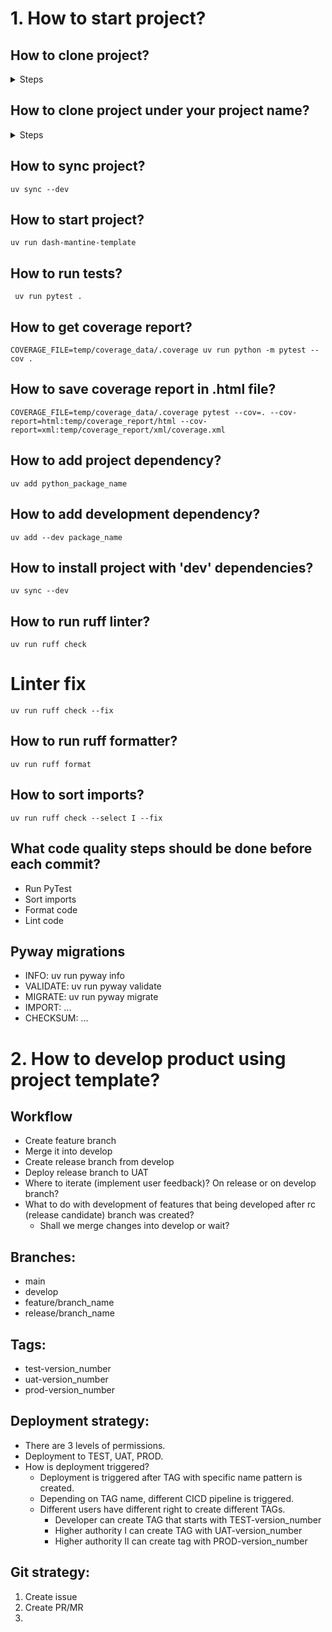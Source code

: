
# 1. How to start project?

## How to clone project?

<details>

<summary>Steps</summary>


1. Clone project

```bash
git clone git@gitlab.com:public-projects1853809/dash-mantine-template.git
```

2. Change directory

```bash
cd dash-mantine-template
```

3. Create Postgres database

Here is docker-compose.yml that can run Postgres database:

```txt

services:
  db:
    image: postgres:15   
    container_name: postgres_db
    restart: always
    environment:
      POSTGRES_USER: myuser
      POSTGRES_PASSWORD: mypassword
      POSTGRES_DB: mydatabase
    ports:
      - "5432:5432"
    volumes:
      - postgres_data:/var/lib/postgresql/data
```

4. Run app

```bash
uv run my-new-app
```

</details>

## How to clone project under your project name?

<details>

<summary>Steps</summary>


1. Create new package

```bash
uv init --package my-new-app
```

2. Clone dash-mantine-project

```bash
git clone git@gitlab.com:public-projects1853809/dash-mantine-template.git
```

3. Delete everything from folder my-new-app

```bash
cd my-new-app
rm -rf *
rm .gitignore
rm .python-version
```

4. Copy everything from dash-mantine-project onto my-new-app folder

5. Rename names in pyproject.toml file.

```txt
# Old

name = "dash-mantine-template"
authors = [
    { name = "Milan Mitrovic", email = "milanmitrovic1991@gmail.com" }
]
[project.scripts]
dash-mantine-template = "dash_mantine_template:main"
```


```txt
# New

name = "my-new-app"
authors = [
    { name = "Name Surname", email = "user@email.com" }
]
[project.scripts]
my-new-app = "my_new_app:main"
```

```bash
# rename source folder

- mv src/dash_mantine_template/ src/my_new_app/

```

6. Rename imports in pages/ folder:

```python
# Old

from dash_mantine_template.components.filters.radio_button
import (
    radio_button__component,
)
```

```python
# New

from my_new_app.components.filters.radio_button import (
    radio_button__component,
)
```

7. Rename filepath to html template:

```python
# Old

with open(
        "src/dash_mantine_template/components/miscellaneous/InitialTheme.html",
        "r",
        encoding="utf-8",
    ) as file:
        html_string = file.read()
```

```python
# New

with open(
    "src/my_new_app/components/miscellaneous/InitialTheme.html",
        "r",
        encoding="utf-8",
    ) as file:
        html_string = file.read()

```

8. Create pg database

Here is docker-compose.yml that can run Postgres database:

```txt

services:
  db:
    image: postgres:15   
    container_name: postgres_db
    restart: always
    environment:
      POSTGRES_USER: myuser
      POSTGRES_PASSWORD: mypassword
      POSTGRES_DB: mydatabase
    ports:
      - "5432:5432"
    volumes:
      - postgres_data:/var/lib/postgresql/data
```

9. Run app.

```bash
uv run my-new-app
```


10. Rename imports in tests/ folder:

```bash

find tests/ -type f -name "*.py" -exec sed -i '' 's/from my_new_app\./from dash_mantine_template./g' {} +


```


</details>


## How to sync project?

```text
uv sync --dev
```

## How to start project?

```text
uv run dash-mantine-template
```

## How to run tests?

```text
 uv run pytest .
```

## How to get coverage report?

```text
COVERAGE_FILE=temp/coverage_data/.coverage uv run python -m pytest --cov .
```

## How to save coverage report in .html file?

```text
COVERAGE_FILE=temp/coverage_data/.coverage pytest --cov=. --cov-report=html:temp/coverage_report/html --cov-report=xml:temp/coverage_report/xml/coverage.xml
```

## How to add project dependency?

```text
uv add python_package_name
```

## How to add development dependency?

```text
uv add --dev package_name
```

## How to install project with 'dev' dependencies?

```text
uv sync --dev
```


## How to run ruff linter?

```text
uv run ruff check
```

# Linter fix
```text
uv run ruff check --fix
```

## How to run ruff formatter? 

```text
uv run ruff format
```

## How to sort imports?

```text
uv run ruff check --select I --fix
```

## What code quality steps should be done before each commit?

- Run PyTest
- Sort imports
- Format code
- Lint code

## Pyway migrations
- INFO: uv run pyway info
- VALIDATE: uv run pyway validate
- MIGRATE: uv run pyway migrate
- IMPORT: ...
- CHECKSUM: ...


# 2. How to develop product using project template?

## Workflow
- Create feature branch
- Merge it into develop
- Create release branch from develop
- Deploy release branch to UAT
- Where to iterate (implement user feedback)? On release or on develop branch?
- What to do with development of features that being developed after rc (release candidate) branch was created?
    - Shall we merge changes into develop or wait?

    
## Branches:
- main
- develop
- feature/branch_name
- release/branch_name

## Tags:
- test-version_number
- uat-version_number
- prod-version_number

## Deployment strategy:
- There are 3 levels of permissions.
- Deployment to TEST, UAT, PROD.
- How is deployment triggered?
  - Deployment is triggered after TAG with specific name pattern is created.
  - Depending on TAG name, different CICD pipeline is triggered.
  - Different users have different right to create different TAGs.
    - Developer can create TAG that starts with TEST-version_number
    - Higher authority I can create TAG with UAT-version_number
    - Higher authority II can create tag with PROD-version_number

## Git strategy:
1. Create issue
2. Create PR/MR
3. 



